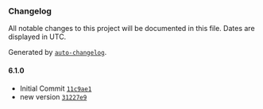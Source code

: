 ### Changelog

All notable changes to this project will be documented in this file. Dates are displayed in UTC.

Generated by [`auto-changelog`](https://github.com/CookPete/auto-changelog).

#### 6.1.0

- Initial Commit [`11c9ae1`](https://github.com/UtahGooner/gutentag-ui/commit/11c9ae12c4172c0b122d02f93393eaa472392fec)
- new version [`31227e9`](https://github.com/UtahGooner/gutentag-ui/commit/31227e985e04d6e3eab7defa571529cdcd83ec73)
